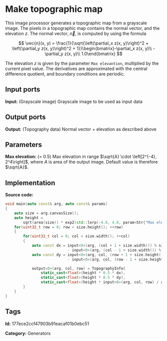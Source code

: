 # Make topographic map

This image processor generates a topographic map from a grayscale image. The pixels in a topographic map contains the normal vector, and the elevation $z$. The normal vector, $\vec{n}$, is computed by using the formula

$$ \vec{n}(x, y) = \frac{1}{\sqrt{\left(\partial_x z(x, y)\right)^2 + \left(\partial_y z(x, y)\right)^2 + 1}}\begin{bmatrix}-\partial_x z(x, y)\\ -\partial_y z(x, y)\\ 1.0\end{bmatrix} $$

The elevation $z$ is given by the parameter `Max elevantion`, multiplied by the current pixel value. The derivatives are approximated with the central difference quotient, and boundary conditions are periodic.

## Input ports

__Input:__ (Grayscale image) Grayscale image to be used as input data

## Output ports

__Output:__ (Topography data) Normal vector + elevation as described above

## Parameters

__Max elevation:__ (= 0.5) Max elevation in range $\sqrt{A} \cdot \left[2^{-4}, 2^4\right]$, where $A$ is area of the output image. Default value is therefore $\sqrt{A}$.

## Implementation

__Source code:__ 

```c++
void main(auto const& arg, auto const& params)
{
	auto size = arg.canvasSize();
	auto height =
	    sqrt(area(size)) * exp2(std::lerp(-4.0, 4.0, param<Str{"Max elevation"}>(params).value()));
	for(uint32_t row = 0; row < size.height(); ++row)
	{
		for(uint32_t col = 0; col < size.width(); ++col)
		{
			auto const dx = input<0>(arg, (col + 1 + size.width()) % size.width(), row)
			                - input<0>(arg, (col - 1 + size.width()) % size.width(), row);
			auto const dy = input<0>(arg, col, (row + 1 + size.height()) % size.height())
			                - input<0>(arg, col, (row - 1 + size.height()) % size.height());

			output<0>(arg, col, row) = TopographyInfo{
			    static_cast<float>(height * 0.5 * dx),
			    static_cast<float>(height * 0.5 * dy),
			    static_cast<float>(height * input<0>(arg, col, row) / arg.resolution())};
		}
	}
}
```

## Tags

__Id:__ 177ece2ccf47903b91eacaf01b0ebc51

__Category:__ Generators